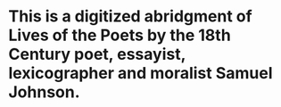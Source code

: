 # This is a digitized abridgment of Lives of the Poets by the 18th Century poet, essayist, lexicographer and moralist Samuel Johnson.


